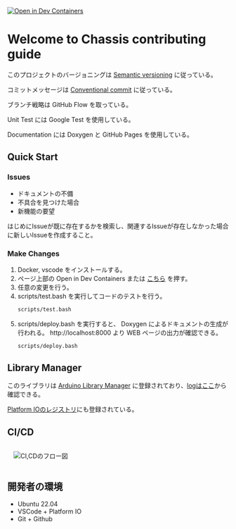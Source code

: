 [![Open in Dev Containers]](https://vscode.dev/redirect?url=vscode://ms-vscode-remote.remote-containers/cloneInVolume?url=https://github.com/teruyamato0731/Chassis)

[Open in Dev Containers]: https://img.shields.io/static/v1?label=Dev%20Containers&message=Open&color=blue&logo=visualstudiocode

# Welcome to Chassis contributing guide
このプロジェクトのバージョニングは [Semantic versioning](https://semver.org/lang/ja/) に従っている。

コミットメッセージは [Conventional commit](https://www.conventionalcommits.org/ja/v1.0.0/) に従っている。

ブランチ戦略は GitHub Flow を取っている。

Unit Test には Google Test を使用している。

Documentation には Doxygen と GitHub Pages を使用している。

## Quick Start

### Issues
- ドキュメントの不備
- 不具合を見つけた場合
- 新機能の要望

はじめにIssueが既に存在するかを検索し、関連するIssueが存在しなかった場合に新しいIssueを作成すること。

### Make Changes
1. Docker, vscode をインストールする。
1. ページ上部の Open in Dev Containers または [こちら](https://vscode.dev/redirect?url=vscode://ms-vscode-remote.remote-containers/cloneInVolume?url=https://github.com/teruyamato0731/Chassis) を押す。
1. 任意の変更を行う。
1. scripts/test.bash を実行してコードのテストを行う。
    ```bash
    scripts/test.bash
    ```
1. scripts/deploy.bash を実行すると、 Doxygen によるドキュメントの生成が行われる。
  http://localhost:8000 より WEB ページの出力が確認できる。
    ```bash
    scripts/deploy.bash
    ```

## Library Manager
このライブラリは [Arduino Library Manager](https://www.arduinolibraries.info/libraries/chassis) に登録されており、[logはここ](https://downloads.arduino.cc/libraries/logs/github.com/teruyamato0731/Chassis/)から確認できる。

[Platform IOのレジストリ](https://registry.platformio.org/libraries/teruyamato0731/Chassis)にも登録されている。

## CI/CD
<image src="./ci.drawio.svg" style="padding: 1em" alt="CI,CDのフロー図" />

## 開発者の環境
- Ubuntu 22.04
- VSCode + Platform IO
- Git + Github

